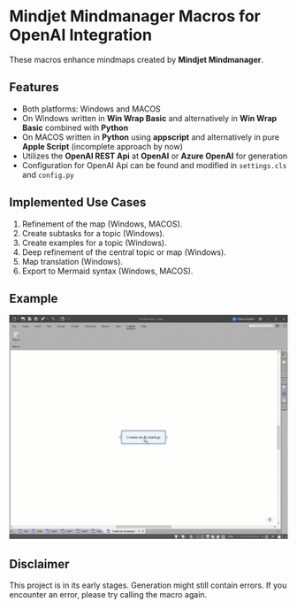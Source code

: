 # Mindjet Mindmanager Macros for OpenAI Integration

These macros enhance mindmaps created by **Mindjet Mindmanager**.

## Features

- Both platforms: Windows and MACOS
- On Windows written in **Win Wrap Basic** and alternatively in **Win Wrap Basic** combined with **Python** 
- On MACOS written in **Python** using **appscript** and alternatively in pure **Apple Script** (incomplete approach by now)
- Utilizes the **OpenAI REST Api** at **OpenAI** or **Azure OpenAI** for generation
- Configuration for OpenAI Api can be found and modified in `settings.cls` and `config.py`

## Implemented Use Cases

1. Refinement of the map (Windows, MACOS).
2. Create subtasks for a topic (Windows).
3. Create examples for a topic (Windows).
4. Deep refinement of the central topic or map (Windows).
5. Map translation (Windows).
6. Export to Mermaid syntax (Windows, MACOS).

## Example

![Drag Racing](macros.gif)

## Disclaimer

This project is in its early stages. Generation might still contain errors. If you encounter an error, please try calling the macro again.
